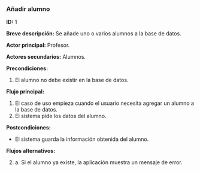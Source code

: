 ### Añadir alumno

**ID:** 1

**Breve descripción:** Se añade uno o varios alumnos a la base de datos.

**Actor principal:** Profesor.

**Actores secundarios:** Alumnos.

**Precondiciones:**

1. El alumno no debe existir en la base de datos.

**Flujo principal:**

1. El caso de uso empieza cuando el usuario necesita agregar un alumno a la base de datos.
2. El sistema pide los datos del alumno.

**Postcondiciones:**

* El sistema guarda la información obtenida del alumno.

**Flujos alternativos:**

2. a. Si el alumno ya existe, la aplicación muestra un mensaje de error.
